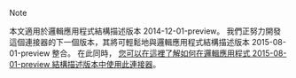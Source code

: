 > [!NOTE]
> 本文適用於邏輯應用程式結構描述版本 2014-12-01-preview。 我們正努力開發這個連接器的下一個版本，其將可輕鬆地與邏輯應用程式結構描述版本 2015-08-01-preview 整合。 在此同時， [您可以在這裡了解如何在邏輯應用程式 2015-08-01-preview 結構描述版本中使用此連接器](https://blogs.msdn.microsoft.com/logicapps/2016/02/25/accessing-v1-apis-and-biztalk-apis-from-logic-apps/)。 
> 
> 



<!--HONumber=Nov16_HO2-->


